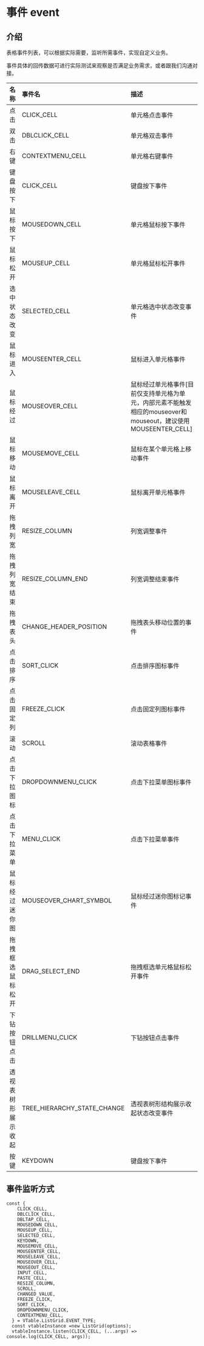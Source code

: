 # 事件 event

## 介绍

表格事件列表，可以根据实际需要，监听所需事件，实现自定义业务。

事件具体的回传数据可进行实际测试来观察是否满足业务需求，或者跟我们沟通对接。

|名称|事件名|描述|
|:----|:----|:----|
|点击|CLICK\_CELL|单元格点击事件|
|双击|DBLCLICK\_CELL|单元格双击事件|
|右键|CONTEXTMENU\_CELL|单元格右键事件|
|键盘按下|CLICK\_CELL|键盘按下事件|
|鼠标按下|MOUSEDOWN\_CELL|单元格鼠标按下事件|
|鼠标松开|MOUSEUP\_CELL|单元格鼠标松开事件|
|选中状态改变|SELECTED\_CELL|单元格选中状态改变事件|
|鼠标进入|MOUSEENTER\_CELL|鼠标进入单元格事件|
|鼠标经过|MOUSEOVER\_CELL|鼠标经过单元格事件\[目前仅支持单元格为单元，内部元素不能触发相应的mouseover和mouseout，建议使用MOUSEENTER\_CELL]|
|鼠标移动|MOUSEMOVE\_CELL|鼠标在某个单元格上移动事件|
|鼠标离开|MOUSELEAVE\_CELL|鼠标离开单元格事件|
|拖拽列宽|RESIZE\_COLUMN|列宽调整事件|
|拖拽列宽结束|RESIZE\_COLUMN\_END|列宽调整结束事件|
|拖拽表头|CHANGE\_HEADER\_POSITION|拖拽表头移动位置的事件|
|点击排序|SORT\_CLICK|点击排序图标事件|
|点击固定列|FREEZE\_CLICK|点击固定列图标事件|
|滚动|SCROLL|滚动表格事件|
|点击下拉图标|DROPDOWNMENU\_CLICK|点击下拉菜单图标事件|
|点击下拉菜单|MENU\_CLICK|点击下拉菜单事件|
|鼠标经过迷你图|MOUSEOVER\_CHART\_SYMBOL|鼠标经过迷你图标记事件|
|拖拽框选鼠标松开|DRAG\_SELECT\_END|拖拽框选单元格鼠标松开事件|
|下钻按钮点击|DRILLMENU\_CLICK|下钻按钮点击事件|
|透视表树形展示收起|TREE\_HIERARCHY\_STATE\_CHANGE|透视表树形结构展示收起状态改变事件|
|按键|KEYDOWN|键盘按下事件|

## 事件监听方式

```
const {
    CLICK_CELL,
    DBLCLICK_CELL,
    DBLTAP_CELL,
    MOUSEDOWN_CELL,
    MOUSEUP_CELL,
    SELECTED_CELL,
    KEYDOWN,
    MOUSEMOVE_CELL,
    MOUSEENTER_CELL,
    MOUSELEAVE_CELL,
    MOUSEOVER_CELL,
    MOUSEOUT_CELL,
    INPUT_CELL,
    PASTE_CELL,
    RESIZE_COLUMN,
    SCROLL,
    CHANGED_VALUE,
    FREEZE_CLICK,
    SORT_CLICK,
    DROPDOWNMENU_CLICK,
    CONTEXTMENU_CELL,
  } = VTable.ListGrid.EVENT_TYPE;
  const vtableInstance =new ListGrid(options);
  vtableInstance.listen(CLICK_CELL, (...args) => console.log(CLICK_CELL, args));
```
